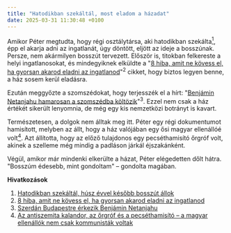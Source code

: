 ```yaml
---
title: "Hatodikban szekáltál, most eladom a házadat"
date: 2025-03-31 11:30:48 +0100
---
```


Amikor Péter megtudta, hogy régi osztálytársa, aki hatodikban szekálta<a href="https://telex.hu/kult/2025/03/30/darazs-szinhaz-central-ajanlo"><sup>1</sup></a>, épp el akarja adni az ingatlanát, úgy döntött, eljött az ideje a bosszúnak. Persze, nem akármilyen bosszút tervezett. Először is, titokban felkereste a helyi ingatlanosokat, és mindegyiknek elküldte a "<a href="https://www.zenga.hu/hello-otthon/8-hiba-amit-ne-koevess-el-ha-gyorsan-akarod-eladni-az-ingatlanod-cm87ff668rtam07w4v1vlybub?utm_source=telex&utm_medium=doboz&utm_campaign=content&utm_content=hiba">8 hiba, amit ne kövess el, ha gyorsan akarod eladni az ingatlanod</a>"<sup>2</sup> cikket, hogy biztos legyen benne, a ház sosem kerül eladásra.

Ezután meggyőzte a szomszédokat, hogy terjesszék el a hírt: "<a href="https://telex.hu/kulfold/2025/03/30/netanjahu-orban-budapest-latogatas-szabbat">Benjámin Netanjahu hamarosan a szomszédba költözik</a>"<sup>3</sup>. Ezzel nem csak a ház értékét sikerült lenyomnia, de még egy kis nemzetközi botrányt is kavart.

Természetesen, a dolgok nem álltak meg itt. Péter egy régi dokumentumot hamisított, melyben az állt, hogy a ház valójában egy ősi magyar ellenállóé volt<a href="https://telex.hu/belfold/2025/03/30/haboru-magyar-ellenallas-ellenallok-1944-1945-neb-konyv-kritika"><sup>4</sup></a>. Azt állította, hogy az előző tulajdonos egy pecséthamisító őrgróf volt, akinek a szelleme még mindig a padláson járkál éjszakánként.

Végül, amikor már mindenki elkerülte a házat, Péter elégedetten dőlt hátra. "Bosszúm édesebb, mint gondoltam" – gondolta magában.

**Hivatkozások**

1. <a href="https://telex.hu/kult/2025/03/30/darazs-szinhaz-central-ajanlo">Hatodikban szekáltál, húsz évvel később bosszút állok</a>
2. <a href="https://www.zenga.hu/hello-otthon/8-hiba-amit-ne-koevess-el-ha-gyorsan-akarod-eladni-az-ingatlanod-cm87ff668rtam07w4v1vlybub?utm_source=telex&utm_medium=doboz&utm_campaign=content&utm_content=hiba">8 hiba, amit ne kövess el, ha gyorsan akarod eladni az ingatlanod</a>
3. <a href="https://telex.hu/kulfold/2025/03/30/netanjahu-orban-budapest-latogatas-szabbat">Szerdán Budapestre érkezik Benjámin Netanjahu</a>
4. <a href="https://telex.hu/belfold/2025/03/30/haboru-magyar-ellenallas-ellenallok-1944-1945-neb-konyv-kritika">Az antiszemita kalandor, az őrgróf és a pecséthamisító – a magyar ellenállók nem csak kommunisták voltak</a>